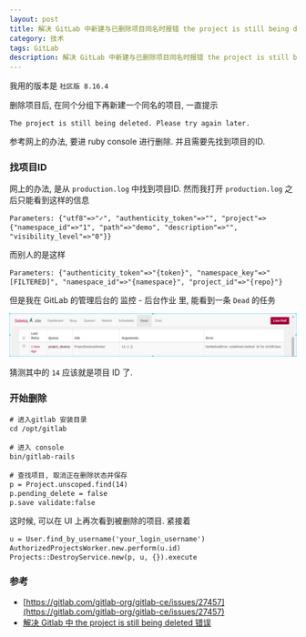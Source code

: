 ```yaml
---
layout: post
title: 解决 GitLab 中新建与已删除项目同名时报错 the project is still being deleted
category: 技术
tags: GitLab
description: 解决 GitLab 中新建与已删除项目同名时报错 the project is still being deleted
---
```


我用的版本是 `社区版 8.16.4`

删除项目后, 在同个分组下再新建一个同名的项目, 一直提示
```
The project is still being deleted. Please try again later.
```

参考网上的办法, 要进 ruby console 进行删除. 并且需要先找到项目的ID.

### 找项目ID
网上的办法, 是从 `production.log` 中找到项目ID. 然而我打开 `production.log` 之后只能看到这样的信息
```
Parameters: {"utf8"=>"✓", "authenticity_token"=>"", "project"=>{"namespace_id"=>"1", "path"=>"demo", "description"=>"", "visibility_level"=>"0"}}
```
而别人的是这样
```
Parameters: {"authenticity_token"=>"{token}", "namespace_key"=>"[FILTERED]", "namespace_id"=>"{namespace}", "project_id"=>"{repo}"}
```

但是我在 GitLab 的管理后台的 监控 - 后台作业 里, 能看到一条 `Dead` 的任务

![Dead Job](/assets/img/DeepinScrot-0059.png)

猜测其中的 `14` 应该就是项目 ID 了.

### 开始删除
```
# 进入gitlab 安装目录
cd /opt/gitlab

# 进入 console
bin/gitlab-rails

# 查找项目, 取消正在删除状态并保存
p = Project.unscoped.find(14)
p.pending_delete = false
p.save validate:false
```

这时候, 可以在 UI 上再次看到被删除的项目. 紧接着

```
u = User.find_by_username('your_login_username')
AuthorizedProjectsWorker.new.perform(u.id)
Projects::DestroyService.new(p, u, {}).execute
```

### 参考
* [https://gitlab.com/gitlab-org/gitlab-ce/issues/27457](https://gitlab.com/gitlab-org/gitlab-ce/issues/27457)
* [解决 Gitlab 中 the project is still being deleted 错误](https://www.himysql.com/post/resovling-the-project-is-still-being-deleted-in-gitlab/)
